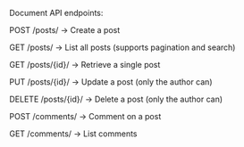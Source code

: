 Document API endpoints:

POST /posts/ → Create a post

GET /posts/ → List all posts (supports pagination and search)

GET /posts/{id}/ → Retrieve a single post

PUT /posts/{id}/ → Update a post (only the author can)

DELETE /posts/{id}/ → Delete a post (only the author can)

POST /comments/ → Comment on a post

GET /comments/ → List comments
